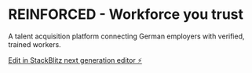 # REINFORCED - Workforce you trust

A talent acquisition platform connecting German employers with verified, trained workers.

[Edit in StackBlitz next generation editor ⚡️](https://stackblitz.com/~/github.com/Mulo-freepal/sb1-majhmmmd)